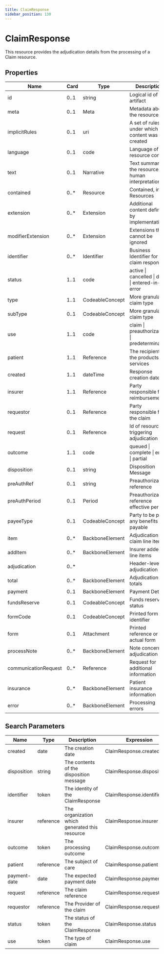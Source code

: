 ```yaml
---
title: ClaimResponse
sidebar_position: 130
---
```


# ClaimResponse

This resource provides the adjudication details from the processing of a Claim resource.

## Properties

| Name | Card | Type | Description |
| --- | --- | --- | --- |
| id | 0..1 | string | Logical id of this artifact
| meta | 0..1 | Meta | Metadata about the resource
| implicitRules | 0..1 | uri | A set of rules under which this content was created
| language | 0..1 | code | Language of the resource content
| text | 0..1 | Narrative | Text summary of the resource, for human interpretation
| contained | 0..* | Resource | Contained, inline Resources
| extension | 0..* | Extension | Additional content defined by implementations
| modifierExtension | 0..* | Extension | Extensions that cannot be ignored
| identifier | 0..* | Identifier | Business Identifier for a claim response
| status | 1..1 | code | active \| cancelled \| draft \| entered-in-error
| type | 1..1 | CodeableConcept | More granular claim type
| subType | 0..1 | CodeableConcept | More granular claim type
| use | 1..1 | code | claim \| preauthorization \| predetermination
| patient | 1..1 | Reference | The recipient of the products and services
| created | 1..1 | dateTime | Response creation date
| insurer | 1..1 | Reference | Party responsible for reimbursement
| requestor | 0..1 | Reference | Party responsible for the claim
| request | 0..1 | Reference | Id of resource triggering adjudication
| outcome | 1..1 | code | queued \| complete \| error \| partial
| disposition | 0..1 | string | Disposition Message
| preAuthRef | 0..1 | string | Preauthorization reference
| preAuthPeriod | 0..1 | Period | Preauthorization reference effective period
| payeeType | 0..1 | CodeableConcept | Party to be paid any benefits payable
| item | 0..* | BackboneElement | Adjudication for claim line items
| addItem | 0..* | BackboneElement | Insurer added line items
| adjudication | 0..* |  | Header-level adjudication
| total | 0..* | BackboneElement | Adjudication totals
| payment | 0..1 | BackboneElement | Payment Details
| fundsReserve | 0..1 | CodeableConcept | Funds reserved status
| formCode | 0..1 | CodeableConcept | Printed form identifier
| form | 0..1 | Attachment | Printed reference or actual form
| processNote | 0..* | BackboneElement | Note concerning adjudication
| communicationRequest | 0..* | Reference | Request for additional information
| insurance | 0..* | BackboneElement | Patient insurance information
| error | 0..* | BackboneElement | Processing errors

## Search Parameters

| Name | Type | Description | Expression
| --- | --- | --- | --- |
| created | date | The creation date | ClaimResponse.created
| disposition | string | The contents of the disposition message | ClaimResponse.disposition
| identifier | token | The identity of the ClaimResponse | ClaimResponse.identifier
| insurer | reference | The organization which generated this resource | ClaimResponse.insurer
| outcome | token | The processing outcome | ClaimResponse.outcome
| patient | reference | The subject of care | ClaimResponse.patient
| payment-date | date | The expected payment date | ClaimResponse.payment.date
| request | reference | The claim reference | ClaimResponse.request
| requestor | reference | The Provider of the claim | ClaimResponse.requestor
| status | token | The status of the ClaimResponse | ClaimResponse.status
| use | token | The type of claim | ClaimResponse.use

